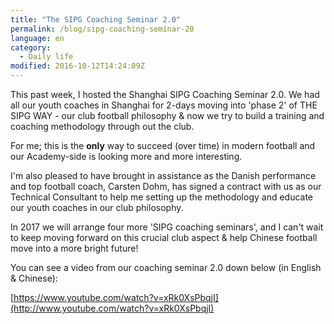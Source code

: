 ```yaml
---
title: "The SIPG Coaching Seminar 2.0"
permalink: /blog/sipg-coaching-seminar-20
language: en
category:
  - Daily life
modified: 2016-10-12T14:24:09Z
---
```


This past week, I hosted the Shanghai SIPG Coaching Seminar 2.0. We had all our youth coaches in Shanghai for 2-days moving into 'phase 2' of THE SIPG WAY - our club football philosophy & now we try to build a training and coaching methodology through out the club.

For me; this is the **only** way to succeed (over time) in modern football and our Academy-side is looking more and more interesting.

I'm also pleased to have brought in assistance as the Danish performance and top football coach, Carsten Dohm, has signed a contract with us as our Technical Consultant to help me setting up the methodology and educate our youth coaches in our club philosophy.

In 2017 we will arrange four more 'SIPG coaching seminars', and I can't wait to keep moving forward on this crucial club aspect & help Chinese football move into a more bright future!

You can see a video from our coaching seminar 2.0 down below (in English & Chinese):

[https://www.youtube.com/watch?v=xRk0XsPbqjI](http://www.youtube.com/watch?v=xRk0XsPbqjI​)
